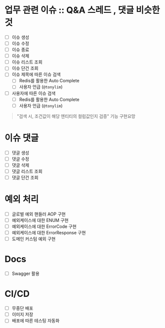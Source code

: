 # 업무 관련 이슈 :: Q&A 스레드 , 댓글 비슷한 것

- [ ] 이슈 생성
- [ ] 이슈 수정
- [ ] 이슈 종료
- [ ] 이슈 삭제
- [ ] 이슈 리스트 조회
- [ ] 이슈 단건 조회
- [ ] 이슈 제목에 따른 이슈 검색
    - [ ] Redis를 활용한 Auto Complete
    - [ ] 사용자 언급 (`@tonylim`)
- [ ] 사용자에 따른 이슈 검색
    - [ ] Redis를 활용한 Auto Complete
    - [ ] 사용자 언급 (`@tonylim`)

> "검색 시, 조건값이 해당 엔티티의 컬럼값인지 검증" 기능 구현요망

# 이슈 댓글

- [ ] 댓글 생성
- [ ] 댓글 수정
- [ ] 댓글 삭제
- [ ] 댓글 리스트 조회
- [ ] 댓글 단건 조회

# 예외 처리

- [ ] 글로벌 예외 핸들러 AOP 구현
- [ ] 예외케이스에 대한 ENUM 구현
- [ ] 예외케이스에 대한 ErrorCode 구현
- [ ] 예외케이스에 대한 ErrorResponse 구현
- [ ] 도메인 커스텀 예외 구현

# Docs

- [ ] Swagger 활용

# CI/CD

- [ ] 무중단 배포
- [ ] 이미지 저장
- [ ] 배포에 따른 테스팅 자동화